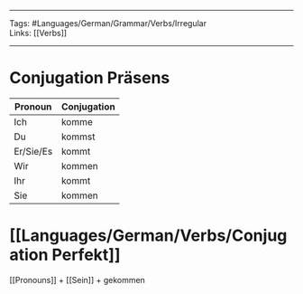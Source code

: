 ___
Tags: #Languages/German/Grammar/Verbs/Irregular  
Links: [[Verbs]]
___
# Conjugation Präsens
Pronoun|Conjugation
------------ | ------------
Ich | komme
Du | kommst
Er/Sie/Es | kommt
Wir | kommen
Ihr | kommt
Sie | kommen


# [[Languages/German/Verbs/Conjugation Perfekt]]
[[Pronouns]] + [[Sein]] +  gekommen